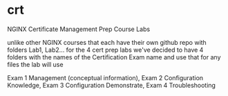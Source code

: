 # crt
NGINX Certificate Management Prep Course Labs

unlike other NGINX courses that each have their own github repo with folders Lab1, Lab2...
for the 4 cert prep labs we've decided to have 4 folders with the names of the Certification Exam name and use that for any files the lab will use

Exam 1 Management (conceptual information), 
Exam 2 Configuration Knowledge, 
Exam 3 Configuration Demonstrate, 
Exam 4 Troubleshooting
